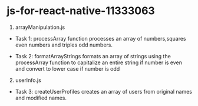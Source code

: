 # js-for-react-native-11333063

1. arrayManipulation.js
- Task 1:
processArray function processes an array of numbers,squares even numbers and triples odd numbers.

- Task 2:
formatArrayStrings formats an array of strings using the processArray function to capitalize an entire string if number is even and convert to lower case if number is odd

2. userInfo.js
- Task 3:
createUserProfiles creates an array of users from original names and modified names.